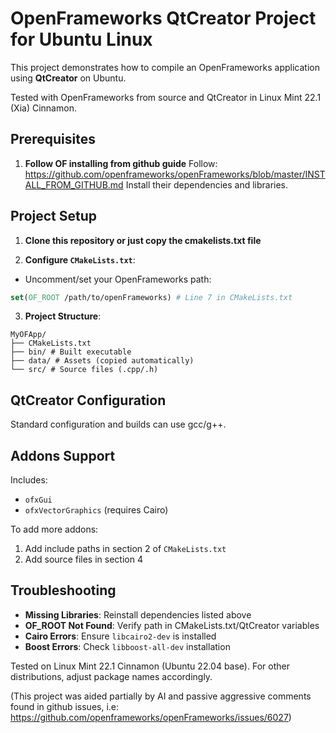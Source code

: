 # OpenFrameworks QtCreator Project for Ubuntu Linux

This project demonstrates how to compile an OpenFrameworks application using **QtCreator** on Ubuntu.

Tested with OpenFrameworks from source and QtCreator in Linux Mint 22.1 (Xia) Cinnamon.

## Prerequisites

1. **Follow OF installing from github guide**
Follow: https://github.com/openframeworks/openFrameworks/blob/master/INSTALL_FROM_GITHUB.md
Install their dependencies and libraries.

## Project Setup

1. **Clone this repository or just copy the cmakelists.txt file**

2. **Configure `CMakeLists.txt`**:
- Uncomment/set your OpenFrameworks path:
```cmake
set(OF_ROOT /path/to/openFrameworks) # Line 7 in CMakeLists.txt
```

3. **Project Structure**:
```
MyOFApp/
├── CMakeLists.txt
├── bin/ # Built executable
├── data/ # Assets (copied automatically)
└── src/ # Source files (.cpp/.h)
```

## QtCreator Configuration

Standard configuration and builds can use gcc/g++.

## Addons Support
Includes:
- `ofxGui`
- `ofxVectorGraphics` (requires Cairo)

To add more addons:
1. Add include paths in section 2 of `CMakeLists.txt`
2. Add source files in section 4

## Troubleshooting

- **Missing Libraries**: Reinstall dependencies listed above
- **OF_ROOT Not Found**: Verify path in CMakeLists.txt/QtCreator variables
- **Cairo Errors**: Ensure `libcairo2-dev` is installed
- **Boost Errors**: Check `libboost-all-dev` installation

Tested on Linux Mint 22.1 Cinnamon (Ubuntu 22.04 base). For other distributions, adjust package names accordingly.

(This project was aided partially by AI and passive aggressive comments found in github issues, i.e: https://github.com/openframeworks/openFrameworks/issues/6027)
